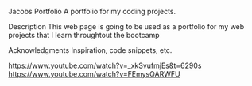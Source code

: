 Jacobs Portfolio
A portfolio for my coding projects.

Description
This web page is going to be used as a portfolio for my web projects that I learn throughtout the bootcamp

Acknowledgments
Inspiration, code snippets, etc.

https://www.youtube.com/watch?v=_xkSvufmjEs&t=6290s
https://www.youtube.com/watch?v=FEmysQARWFU

